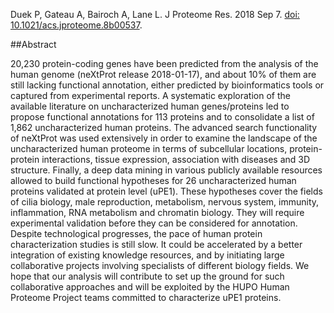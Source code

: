 Duek P, Gateau A, Bairoch A, Lane L. J Proteome Res. 2018 Sep 7. [doi: 10.1021/acs.jproteome.8b00537](https://doi.org/10.1021/acs.jproteome.8b00537).

##Abstract

20,230 protein-coding genes have been predicted from the analysis of the human genome (neXtProt release 2018-01-17), and about 10% of them are still lacking functional annotation, either predicted by bioinformatics tools or captured from experimental reports. A systematic exploration of the available literature on uncharacterized human genes/proteins led to propose functional annotations for 113 proteins and to consolidate a list of 1,862 uncharacterized human proteins. The advanced search functionality of neXtProt was used extensively in order to examine the landscape of the uncharacterized human proteome in terms of subcellular locations, protein-protein interactions, tissue expression, association with diseases and 3D structure. Finally, a deep data mining in various publicly available resources allowed to build functional hypotheses for 26 uncharacterized human proteins validated at protein level (uPE1). These hypotheses cover the fields of cilia biology, male reproduction, metabolism, nervous system, immunity, inflammation, RNA metabolism and chromatin biology. They will require experimental validation before they can be considered for annotation. Despite technological progresses, the pace of human protein characterization studies is still slow. It could be accelerated by a better integration of existing knowledge resources, and by initiating large collaborative projects involving specialists of different biology fields. We hope that our analysis will contribute to set up the ground for such collaborative approaches and will be exploited by the HUPO Human Proteome Project teams committed to characterize uPE1 proteins.
